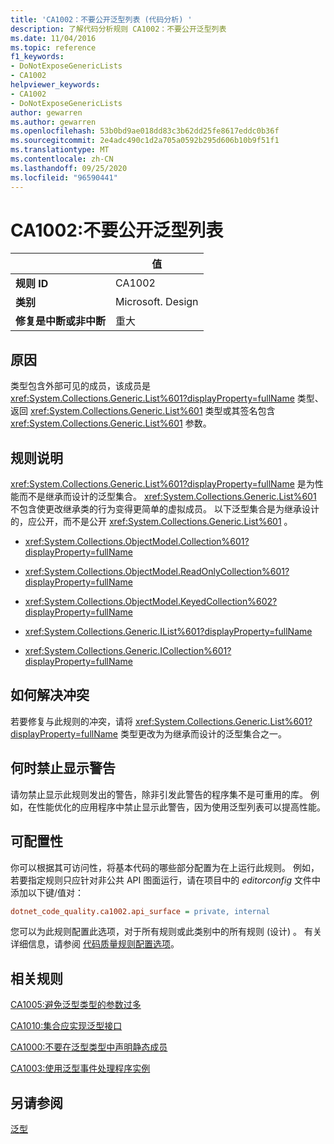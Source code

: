 ```yaml
---
title: 'CA1002：不要公开泛型列表 (代码分析) '
description: 了解代码分析规则 CA1002：不要公开泛型列表
ms.date: 11/04/2016
ms.topic: reference
f1_keywords:
- DoNotExposeGenericLists
- CA1002
helpviewer_keywords:
- CA1002
- DoNotExposeGenericLists
author: gewarren
ms.author: gewarren
ms.openlocfilehash: 53b0bd9ae018dd83c3b62dd25fe8617eddc0b36f
ms.sourcegitcommit: 2e4adc490c1d2a705a0592b295d606b10b9f51f1
ms.translationtype: MT
ms.contentlocale: zh-CN
ms.lasthandoff: 09/25/2020
ms.locfileid: "96590441"
---
```

# <a name="ca1002-do-not-expose-generic-lists"></a>CA1002:不要公开泛型列表

| | 值 |
|-|-|
| **规则 ID** |CA1002|
| **类别** |Microsoft. Design|
| **修复是中断或非中断** |重大|

## <a name="cause"></a>原因

类型包含外部可见的成员，该成员是 <xref:System.Collections.Generic.List%601?displayProperty=fullName> 类型、返回 <xref:System.Collections.Generic.List%601> 类型或其签名包含 <xref:System.Collections.Generic.List%601> 参数。

## <a name="rule-description"></a>规则说明

<xref:System.Collections.Generic.List%601?displayProperty=fullName> 是为性能而不是继承而设计的泛型集合。 <xref:System.Collections.Generic.List%601> 不包含使更改继承类的行为变得更简单的虚拟成员。 以下泛型集合是为继承设计的，应公开，而不是公开 <xref:System.Collections.Generic.List%601> 。

- <xref:System.Collections.ObjectModel.Collection%601?displayProperty=fullName>

- <xref:System.Collections.ObjectModel.ReadOnlyCollection%601?displayProperty=fullName>

- <xref:System.Collections.ObjectModel.KeyedCollection%602?displayProperty=fullName>

- <xref:System.Collections.Generic.IList%601?displayProperty=fullName>

- <xref:System.Collections.Generic.ICollection%601?displayProperty=fullName>

## <a name="how-to-fix-violations"></a>如何解决冲突

若要修复与此规则的冲突，请将 <xref:System.Collections.Generic.List%601?displayProperty=fullName> 类型更改为为继承而设计的泛型集合之一。

## <a name="when-to-suppress-warnings"></a>何时禁止显示警告

请勿禁止显示此规则发出的警告，除非引发此警告的程序集不是可重用的库。 例如，在性能优化的应用程序中禁止显示此警告，因为使用泛型列表可以提高性能。

## <a name="configurability"></a>可配置性

你可以根据其可访问性，将基本代码的哪些部分配置为在上运行此规则。 例如，若要指定规则只应针对非公共 API 图面运行，请在项目中的 *editorconfig* 文件中添加以下键/值对：

```ini
dotnet_code_quality.ca1002.api_surface = private, internal
```

您可以为此规则配置此选项，对于所有规则或此类别中的所有规则 (设计) 。 有关详细信息，请参阅 [代码质量规则配置选项](../code-quality-rule-options.md)。

## <a name="related-rules"></a>相关规则

[CA1005:避免泛型类型的参数过多](ca1005.md)

[CA1010:集合应实现泛型接口](ca1010.md)

[CA1000:不要在泛型类型中声明静态成员](ca1000.md)

[CA1003:使用泛型事件处理程序实例](ca1003.md)

## <a name="see-also"></a>另请参阅

[泛型](../../../csharp/programming-guide/generics/index.md)
